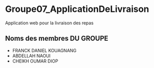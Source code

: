 # Groupe07_ApplicationDeLivraison
Application web pour la livraison des repas

## Noms des membres DU GROUPE
- FRANCK DANIEL KOUAGNANG
- ABDELLAH NAOUI
- CHEIKH OUMAR DIOP
